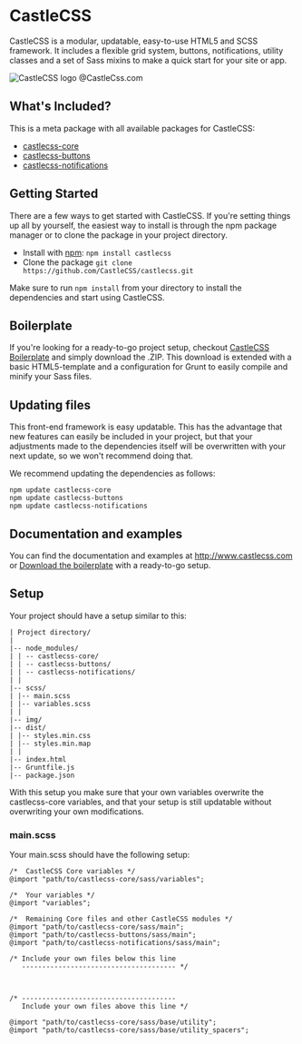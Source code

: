 # CastleCSS
CastleCSS is a modular, updatable, easy-to-use HTML5 and SCSS framework. It includes a flexible grid system, buttons, notifications, utility classes and a set of Sass mixins to make a quick start for your site or app.

![CastleCSS logo @CastleCss.com](https://www.doordarius.nl/castlecss-logo-250.png)

## What's Included?
This is a meta package with all available packages for CastleCSS:

- [castlecss-core](https://github.com/CastleCSS/castlecss-core)
- [castlecss-buttons](https://github.com/CastleCSS/castlecss-buttons)
- [castlecss-notifications](https://github.com/CastleCSS/castlecss-notifications)

## Getting Started
There are a few ways to get started with CastleCSS. If you're setting things up all by yourself, the easiest way to install is through the npm package manager or to clone the package in your project directory.

- Install with [npm](https://www.npmjs.com/): ```npm install castlecss```
- Clone the package ```git clone https://github.com/CastleCSS/castlecss.git```

Make sure to run ```npm install``` from your directory to install the dependencies and start using CastleCSS.

## Boilerplate
If you're looking for a ready-to-go project setup, checkout [CastleCSS Boilerplate](https://github.com/CastleCSS/castlecss-boilerplate/) and simply download the .ZIP. This download is extended with a basic HTML5-template and a configuration for Grunt to easily compile and minify your Sass files.

## Updating files
This front-end framework is easy updatable. This has the advantage that new features can easily be included in your project, but that your adjustments made to the dependencies itself will be overwritten with your next update, so we won't recommend doing that.

We recommend updating the dependencies as follows:
```
npm update castlecss-core
npm update castlecss-buttons
npm update castlecss-notifications
```

## Documentation and examples
You can find the documentation and examples at http://www.castlecss.com or [Download the boilerplate](https://github.com/CastleCSS/castlecss-boilerplate/archive/master.zip) with a ready-to-go setup.

## Setup
Your project should have a setup similar to this:

```
| Project directory/
|
|-- node_modules/
| | -- castlecss-core/
| | -- castlecss-buttons/
| | -- castlecss-notifications/
| |
|-- scss/
| |-- main.scss
| |-- variables.scss
| |
|-- img/
|-- dist/
| |-- styles.min.css
| |-- styles.min.map
| |
|-- index.html
|-- Gruntfile.js
|-- package.json
```

With this setup you make sure that your own variables overwrite the castlecss-core variables, and that your setup is still updatable without overwriting your own modifications.

### main.scss
Your main.scss should have the following setup:

```
/* 	CastleCSS Core variables */
@import "path/to/castlecss-core/sass/variables";

/* 	Your variables */
@import "variables";

/* 	Remaining Core files and other CastleCSS modules */
@import "path/to/castlecss-core/sass/main";
@import "path/to/castlecss-buttons/sass/main";
@import "path/to/castlecss-notifications/sass/main";

/* Include your own files below this line
   -------------------------------------- */



/* --------------------------------------
   Include your own files above this line */

@import "path/to/castlecss-core/sass/base/utility";
@import "path/to/castlecss-core/sass/base/utility_spacers";
```
